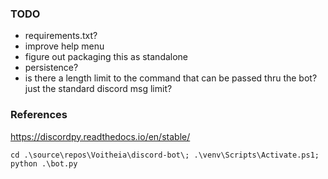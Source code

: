 ### TODO
- requirements.txt?
- improve help menu
- figure out packaging this as standalone
- persistence?
- is there a length limit to the command that can be passed thru the bot? just the standard discord msg limit?

### References
https://discordpy.readthedocs.io/en/stable/


`cd .\source\repos\Voitheia\discord-bot\; .\venv\Scripts\Activate.ps1; python .\bot.py`
